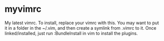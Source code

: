 # myvimrc
My latest vimrc. To install, replace your vimrc with this. You may want to put it in a folder in the ~/.vim, and then create a symlink from .vimrc to it. Once linked/installed, just run :BundleInstall in vim to install the plugins.

